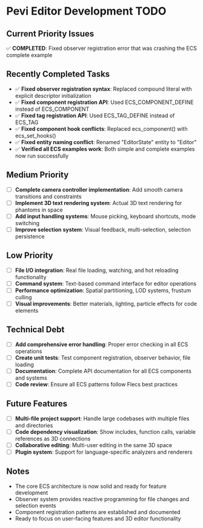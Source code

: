 # Pevi Editor Development TODO

## Current Priority Issues
✅ **COMPLETED**: Fixed observer registration error that was crashing the ECS complete example

## Recently Completed Tasks
- ✅ **Fixed observer registration syntax**: Replaced compound literal with explicit descriptor initialization 
- ✅ **Fixed component registration API**: Used ECS_COMPONENT_DEFINE instead of ECS_COMPONENT
- ✅ **Fixed tag registration API**: Used ECS_TAG_DEFINE instead of ECS_TAG
- ✅ **Fixed component hook conflicts**: Replaced ecs_component() with ecs_set_hooks()
- ✅ **Fixed entity naming conflict**: Renamed "EditorState" entity to "Editor"
- ✅ **Verified all ECS examples work**: Both simple and complete examples now run successfully

## Medium Priority  
- [ ] **Complete camera controller implementation**: Add smooth camera transitions and constraints
- [ ] **Implement 3D text rendering system**: Actual 3D text rendering for phantoms in space
- [ ] **Add input handling systems**: Mouse picking, keyboard shortcuts, mode switching
- [ ] **Improve selection system**: Visual feedback, multi-selection, selection persistence

## Low Priority
- [ ] **File I/O integration**: Real file loading, watching, and hot reloading functionality
- [ ] **Command system**: Text-based command interface for editor operations
- [ ] **Performance optimization**: Spatial partitioning, LOD systems, frustum culling
- [ ] **Visual improvements**: Better materials, lighting, particle effects for code elements

## Technical Debt
- [ ] **Add comprehensive error handling**: Proper error checking in all ECS operations
- [ ] **Create unit tests**: Test component registration, observer behavior, file loading
- [ ] **Documentation**: Complete API documentation for all ECS components and systems
- [ ] **Code review**: Ensure all ECS patterns follow Flecs best practices

## Future Features
- [ ] **Multi-file project support**: Handle large codebases with multiple files and directories
- [ ] **Code dependency visualization**: Show includes, function calls, variable references as 3D connections
- [ ] **Collaborative editing**: Multi-user editing in the same 3D space
- [ ] **Plugin system**: Support for language-specific analyzers and renderers

## Notes
- The core ECS architecture is now solid and ready for feature development
- Observer system provides reactive programming for file changes and selection events
- Component registration patterns are established and documented
- Ready to focus on user-facing features and 3D editor functionality
